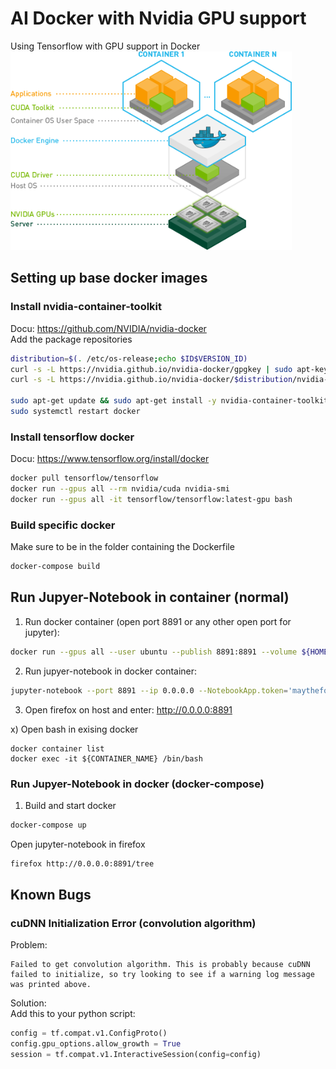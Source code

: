 # AI Docker with Nvidia GPU support
Using Tensorflow with GPU support in Docker
<img src="./doc/nvidia_container_toolkit.png" alt="Nvidia Toolkit" width="450"/>

## Setting up base docker images
### Install nvidia-container-toolkit
Docu: https://github.com/NVIDIA/nvidia-docker  
Add the package repositories  
```bash
distribution=$(. /etc/os-release;echo $ID$VERSION_ID)
curl -s -L https://nvidia.github.io/nvidia-docker/gpgkey | sudo apt-key add -
curl -s -L https://nvidia.github.io/nvidia-docker/$distribution/nvidia-docker.list | sudo tee /etc/apt/sources.list.d/nvidia-docker.list

sudo apt-get update && sudo apt-get install -y nvidia-container-toolkit
sudo systemctl restart docker
```

### Install tensorflow docker
Docu: https://www.tensorflow.org/install/docker  

```bash
docker pull tensorflow/tensorflow
docker run --gpus all --rm nvidia/cuda nvidia-smi
docker run --gpus all -it tensorflow/tensorflow:latest-gpu bash
```

### Build specific docker
Make sure to be in the folder containing the Dockerfile  
```bash
docker-compose build
```

## Run Jupyer-Notebook in container (normal)
1) Run docker container (open port 8891 or any other open port for jupyter):
```bash
docker run --gpus all --user ubuntu --publish 8891:8891 --volume ${HOME}/workspace:/home/ubuntu/workspace -h ai -it maximilianharr/ai bash
```

2) Run jupyer-notebook in docker container:
```bash
jupyter-notebook --port 8891 --ip 0.0.0.0 --NotebookApp.token='maytheforce'
```

3) Open firefox on host and enter: http://0.0.0.0:8891

x) Open bash in exising docker
```
docker container list
docker exec -it ${CONTAINER_NAME} /bin/bash
```

### Run Jupyer-Notebook in docker (docker-compose)
1) Build and start docker
```bash
docker-compose up
```
Open jupyter-notebook in firefox
```bash
firefox http://0.0.0.0:8891/tree
```

## Known Bugs
### cuDNN Initialization Error (convolution algorithm)
Problem:  
```
Failed to get convolution algorithm. This is probably because cuDNN failed to initialize, so try looking to see if a warning log message was printed above.
```
Solution:  
Add this to your python script:  
```python
config = tf.compat.v1.ConfigProto()
config.gpu_options.allow_growth = True
session = tf.compat.v1.InteractiveSession(config=config)
```

